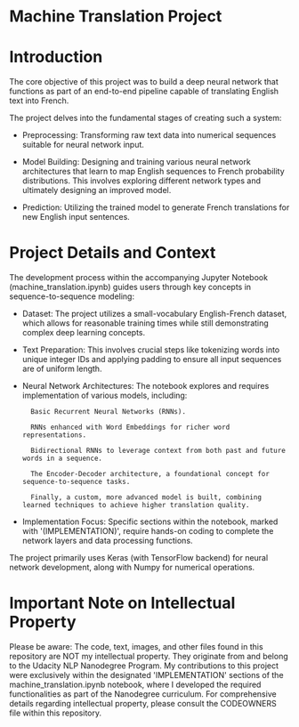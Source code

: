 # Machine Translation Project

# Introduction

The core objective of this project was to build a deep neural network that functions as part of an end-to-end pipeline capable of translating English text into French.

The project delves into the fundamental stages of creating such a system:

* Preprocessing: Transforming raw text data into numerical sequences suitable for neural network input.

* Model Building: Designing and training various neural network architectures that learn to map English sequences to French probability distributions. This involves exploring different network types and ultimately designing an improved model.

* Prediction: Utilizing the trained model to generate French translations for new English input sentences.

# Project Details and Context

The development process within the accompanying Jupyter Notebook (machine_translation.ipynb) guides users through key concepts in sequence-to-sequence modeling:

* Dataset: The project utilizes a small-vocabulary English-French dataset, which allows for reasonable training times while still demonstrating complex deep learning concepts.

* Text Preparation: This involves crucial steps like tokenizing words into unique integer IDs and applying padding to ensure all input sequences are of uniform length.

* Neural Network Architectures: The notebook explores and requires implementation of various models, including:

        Basic Recurrent Neural Networks (RNNs).

        RNNs enhanced with Word Embeddings for richer word representations.

        Bidirectional RNNs to leverage context from both past and future words in a sequence.

        The Encoder-Decoder architecture, a foundational concept for sequence-to-sequence tasks.

        Finally, a custom, more advanced model is built, combining learned techniques to achieve higher translation quality.

* Implementation Focus: Specific sections within the notebook, marked with '(IMPLEMENTATION)', require hands-on coding to complete the network layers and data processing functions.

The project primarily uses Keras (with TensorFlow backend) for neural network development, along with Numpy for numerical operations.

# Important Note on Intellectual Property

Please be aware: The code, text, images, and other files found in this repository are NOT my intellectual property. They originate from and belong to the Udacity NLP Nanodegree Program. My contributions to this project were exclusively within the designated 'IMPLEMENTATION' sections of the machine_translation.ipynb notebook, where I developed the required functionalities as part of the Nanodegree curriculum. For comprehensive details regarding intellectual property, please consult the CODEOWNERS file within this repository.

